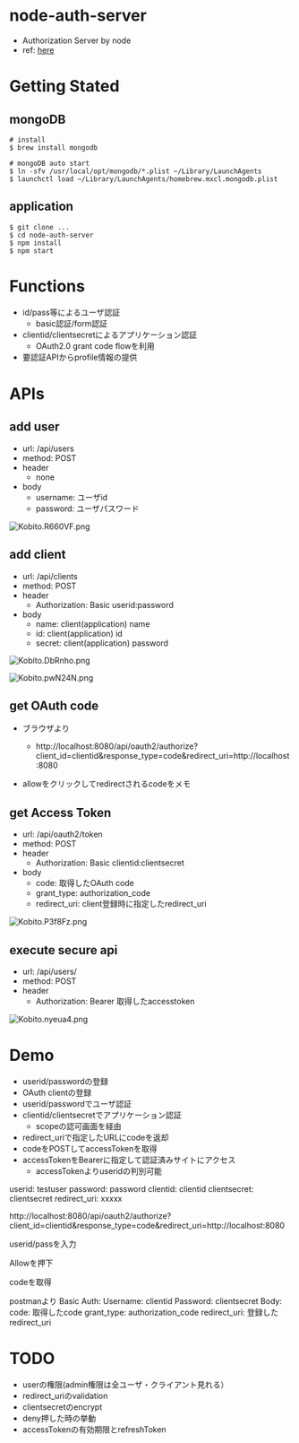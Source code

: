 # node-auth-server
* Authorization Server by node
* ref: [here](https://github.com/scottksmith95/beerlocker)

# Getting Stated

## mongoDB

```
# install
$ brew install mongodb

# mongoDB auto start
$ ln -sfv /usr/local/opt/mongodb/*.plist ~/Library/LaunchAgents
$ launchctl load ~/Library/LaunchAgents/homebrew.mxcl.mongodb.plist

```

## application

```
$ git clone ...
$ cd node-auth-server
$ npm install
$ npm start
```

# Functions
* id/pass等によるユーザ認証
  * basic認証/form認証
* clientid/clientsecretによるアプリケーション認証
  * OAuth2.0 grant code flowを利用
* 要認証APIからprofile情報の提供

# APIs

## add user
* url: /api/users
* method: POST
* header
  * none
* body
  * username: ユーザid
  * password: ユーザパスワード


![Kobito.R660VF.png](https://qiita-image-store.s3.amazonaws.com/0/60056/ffca25c6-56e7-aa38-f983-fc19e7f5a0a0.png "Kobito.R660VF.png")

## add client
* url: /api/clients
* method: POST
* header
  * Authorization: Basic userid:password
* body
  * name: client(application) name
  * id: client(application) id
  * secret: client(application) password

![Kobito.DbRnho.png](https://qiita-image-store.s3.amazonaws.com/0/60056/472bd078-19e7-7d97-2b26-e2308d5c07dc.png "Kobito.DbRnho.png")

![Kobito.pwN24N.png](https://qiita-image-store.s3.amazonaws.com/0/60056/db6b7b2d-3cc4-4fc8-336b-cd2eeb088c8c.png "Kobito.pwN24N.png")


## get OAuth code
* ブラウザより
  * http://localhost:8080/api/oauth2/authorize?client_id=clientid&response_type=code&redirect_uri=http://localhost:8080

* allowをクリックしてredirectされるcodeをメモ

## get Access Token
* url: /api/oauth2/token
* method: POST
* header
  * Authorization: Basic clientid:clientsecret
* body
  * code: 取得したOAuth code
  * grant_type: authorization_code
  * redirect_uri: client登録時に指定したredirect_uri

![Kobito.P3f8Fz.png](https://qiita-image-store.s3.amazonaws.com/0/60056/22f03cf3-bb4b-238a-de65-56937508b9c3.png "Kobito.P3f8Fz.png")

## execute secure api
* url: /api/users/
* method: POST
* header
  * Authorization: Bearer 取得したaccesstoken

![Kobito.nyeua4.png](https://qiita-image-store.s3.amazonaws.com/0/60056/42f9bf52-316f-4452-8ba1-afed5b2b5a1c.png "Kobito.nyeua4.png")



# Demo
* userid/passwordの登録
* OAuth clientの登録
* userid/passwordでユーザ認証
* clientid/clientsecretでアプリケーション認証
  * scopeの認可画面を経由
* redirect_uriで指定したURLにcodeを返却
* codeをPOSTしてaccessTokenを取得
* accessTokenをBearerに指定して認証済みサイトにアクセス
  * accessTokenよりuseridの判別可能


userid: testuser
password: password
clientid: clientid
clientsecret: clientsecret
redirect_uri: xxxxx

http://localhost:8080/api/oauth2/authorize?client_id=clientid&response_type=code&redirect_uri=http://localhost:8080

userid/passを入力

Allowを押下

codeを取得

postmanより
Basic Auth:
  Username: clientid
  Password: clientsecret
Body:
  code: 取得したcode
  grant_type: authorization_code
  redirect_uri: 登録したredirect_uri



# TODO
* userの権限(admin権限は全ユーザ・クライアント見れる）
* redirect_uriのvalidation
* clientsecretのencrypt
* deny押した時の挙動
* accessTokenの有効期限とrefreshToken
